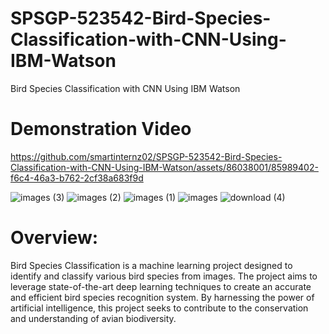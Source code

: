 # SPSGP-523542-Bird-Species-Classification-with-CNN-Using-IBM-Watson
Bird Species Classification with CNN Using IBM Watson
# Demonstration Video


https://github.com/smartinternz02/SPSGP-523542-Bird-Species-Classification-with-CNN-Using-IBM-Watson/assets/86038001/85989402-f6c4-46a3-b762-2cf38a683f9d

![images (3)](https://github.com/smartinternz02/SPSGP-523542-Bird-Species-Classification-with-CNN-Using-IBM-Watson/assets/86038001/08366cbf-d8f5-471a-8a17-871521e2873b)
![images (2)](https://github.com/smartinternz02/SPSGP-523542-Bird-Species-Classification-with-CNN-Using-IBM-Watson/assets/86038001/6a71112a-139e-4b67-8237-e00bfa0d624d)
![images (1)](https://github.com/smartinternz02/SPSGP-523542-Bird-Species-Classification-with-CNN-Using-IBM-Watson/assets/86038001/b466d67e-7ddc-46a1-8f54-1eacfb2c1db6)
![images](https://github.com/smartinternz02/SPSGP-523542-Bird-Species-Classification-with-CNN-Using-IBM-Watson/assets/86038001/37b9f760-21fe-4b8a-b160-514cce8ba08f)
![download (4)](https://github.com/smartinternz02/SPSGP-523542-Bird-Species-Classification-with-CNN-Using-IBM-Watson/assets/86038001/21606423-3f10-4a38-a404-58b083bb0507)

# Overview:
Bird Species Classification is a machine learning project designed to identify and classify various bird species from images. The project aims to leverage state-of-the-art deep learning techniques to create an accurate and efficient bird species recognition system. By harnessing the power of artificial intelligence, this project seeks to contribute to the conservation and understanding of avian biodiversity.
